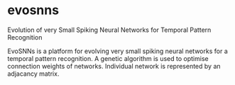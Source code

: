 # evosnns
Evolution of very Small Spiking Neural Networks for Temporal Pattern Recognition

EvoSNNs is a platform for evolving very small spiking neural networks for a temporal pattern recognition. 
A genetic algorithm is used to optimise connection weights of networks. Individual network is represented by an adjacancy matrix. 

